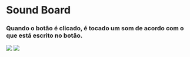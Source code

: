 # Sound Board

 ### Quando o botão é clicado, é tocado um som de acordo com o que está escrito no botão.

![](/src/example-one.png)
![](/src/example-two.png)

